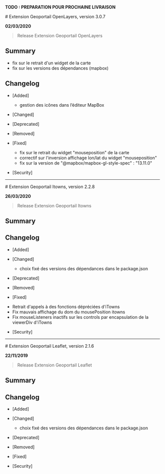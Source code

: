**TODO : PREPARATION POUR PROCHAINE LIVRAISON**

# Extension Geoportail OpenLayers, version 3.0.7

**02/03/2020**
> Release Extension Geoportail OpenLayers

## Summary

* fix sur le retrait d'un widget de la carte
* fix sur les versions des dépendances (mapbox)

## Changelog

* [Added]

    - gestion des icônes dans l’éditeur MapBox

* [Changed]

* [Deprecated]

* [Removed]

* [Fixed]

    - fix sur le retrait du widget "mouseposition" de la carte
    - correctif sur l'inversion affichage lon/lat du widget "mouseposition"
    - fix sur la version de "@mapbox/mapbox-gl-style-spec" : "13.11.0"

* [Security]


---

# Extension Geoportail Itowns, version 2.2.8

**26/03/2020**
> Release Extension Geoportail Itowns

## Summary

## Changelog

* [Added]

* [Changed]

    - choix fixé des versions des dépendances dans le package.json

* [Deprecated]

* [Removed]

* [Fixed]

- Retrait d'appels à des fonctions dépréciées d'iTowns
- Fix mauvais affichage du dom du mousePosition itowns
- Fix mouseListeners inactifs sur les controls par encapsulation de la viewerDiv d'iTowns


* [Security]

---

# Extension Geoportail Leaflet, version 2.1.6

**22/11/2019**
> Release Extension Geoportail Leaflet

## Summary

## Changelog

* [Added]

* [Changed]

    - choix fixé des versions des dépendances dans le package.json

* [Deprecated]

* [Removed]

* [Fixed]

* [Security]
